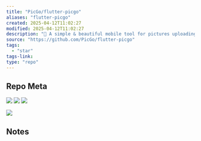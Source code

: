 ```yaml
---
title: "PicGo/flutter-picgo"
aliases: "flutter-picgo"
created: 2025-04-12T11:02:27
modified: 2025-04-12T11:02:27
description: "🚀 A simple & beautiful mobile tool for pictures uploading built by flutter"
source: "https://github.com/PicGo/flutter-picgo"
tags:
  - "star"
tags-link:
type: "repo"
---
```

## Repo Meta

![](https://img.shields.io/github/stars/PicGo/flutter-picgo?style=for-the-badge&label=stars) ![](https://img.shields.io/github/repo-size/PicGo/flutter-picgo?style=for-the-badge&label=size) ![](https://img.shields.io/github/created-at/PicGo/flutter-picgo?style=for-the-badge&label=since)

[![](https://github-readme-stats.vercel.app/api/pin/?username=PicGo&repo=flutter-picgo&bg_color=00000000)](https://github.com/PicGo/flutter-picgo)

## Notes

